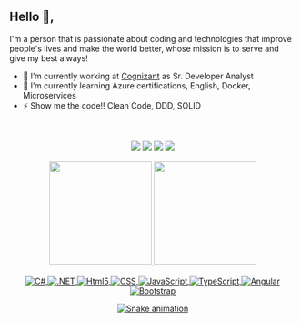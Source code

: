 ## Hello 👋,
I'm a person that is passionate about coding and technologies that improve people's lives and make the world better, whose mission is to serve and give my best always!

- 🔭 I’m currently working at [Cognizant](https://www.cognizant.com/) as Sr. Developer Analyst
- 🌱 I’m currently learning Azure certifications, English, Docker, Microservices
- ⚡ Show me the code!! Clean Code, DDD, SOLID

<br>
<br>
<div  align="center"> 
  <a href="https://robsonlinharesdev.web.app/" target="_blank"><img src="https://img.shields.io/website?label=https://robsonlinharesdev.web.app&style=for-the-badge&url=https://robsonlinharesdev.web.app/" target="_blank"></a>
  <a href="https://www.linkedin.com/in/rlinhares/" target="_blank"><img src="https://img.shields.io/badge/linkedin-0077B5?style=for-the-badge&logo=linkedin&logoColor=white" target="_blank"></a>
   <a href = "mailto:robsonlinhares@gmail.com"><img src="https://img.shields.io/badge/Gmail-D14836?style=for-the-badge&logo=gmail&logoColor=white" target="_blank"></a>
 	<a href="https://web.whatsapp.com/send?phone=5513991397138" target="_blank"><img src="https://img.shields.io/badge/+55(13)991397138-25D366?style=for-the-badge&logo=whatsapp&logoColor=white" target="_blank"></a>  
</div>

<br>
<div align="center">
  <a href="https://github.com/robsonlinhares">
  <img height="180em" src="https://github-readme-stats.vercel.app/api?username=robsonlinhares&show_icons=true&theme=dracula&include_all_commits=true&count_private=true"/>
  <img height="180em" src="https://github-readme-stats.vercel.app/api/top-langs/?username=robsonlinhares&layout=compact&langs_count=7&theme=dracula"/>
</div>

<div style="display: inline_block" align="center"><br>
  <img align="center" alt="C#"src= "https://img.shields.io/badge/C%23-239120?style=for-the-badge&logo=c-sharp&logoColor=white" />  
  <img align="center" alt=".NET"src= "https://img.shields.io/badge/.NET-5C2D91?style=for-the-badge&logo=.net&logoColor=white" />  
  <img align="center" alt="Html5"src= "https://img.shields.io/badge/HTML5-E34F26?style=for-the-badge&logo=html5&logoColor=white" />  
  <img align="center" alt="CSS"src= "https://img.shields.io/badge/CSS-239120?&style=for-the-badge&logo=css3&logoColor=white" />
  <img align="center" alt="JavaScript"src= "https://img.shields.io/badge/JavaScript-F7DF1E?style=for-the-badge&logo=javascript&logoColor=black" />  
  <img align="center" alt="TypeScript"src= "https://img.shields.io/badge/TypeScript-007ACC?style=for-the-badge&logo=typescript&logoColor=white" />  
  <img align="center" alt="Angular"src= "https://img.shields.io/badge/Angular-DD0031?style=for-the-badge&logo=angular&logoColor=white" />  
  <img align="center" alt="Bootstrap"src= "https://img.shields.io/badge/Bootstrap-563D7C?style=for-the-badge&logo=bootstrap&logoColor=white" />    
  
  ![Snake animation](https://github.com/robsonlinhares/robsonlinhares/blob/output/github-contribution-grid-snake.svg)
</div>

